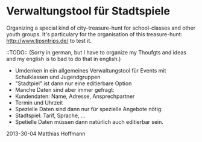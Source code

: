 Verwaltungstool für Stadtspiele
===============================

Organizing a special kind of city-treasure-hunt for school-classes and other youth groups. It's particulary for the organisation of this treasure-hunt: <a href="http://www.tipsntrips.de/stadtspiel">http://www.tipsntrips.de/</a> to test it.


::TODO::
(Sorry in german, but I have to organize my Thoufgts and ideas and my english is to bad to do that in english.)

- Umdenken in ein allgemeines Verwaltungstool für Events mit Schulklassen und Jugendgruppen
 - "Stadtpiel" ist dann nur eine editierbare Option
 - Manche Daten sind aber immer gefragt:
  - Kundendaten: Name, Adresse, Ansprechpartner
  - Termin und Uhrzeit
 - Spezielle Daten sind dann nur für spezielle Angebote nötig:
  - Stadtspiel: Tarif, Sprache, ... 
 - Spetielle Daten müssen dann natürlich auch editierbar sein.


2013-30-04 Matthias Hoffmann
